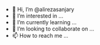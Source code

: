 - 👋 Hi, I’m @alirezasanjary
- 👀 I’m interested in ...
- 🌱 I’m currently learning ...
- 💞️ I’m looking to collaborate on ...
- 📫 How to reach me ...

<!---
alirezasanjary/alirezasanjary is a ✨ special ✨ repository because its `README.md` (this file) appears on your GitHub profile.
You can click the Preview link to take a look at your changes.
--->
